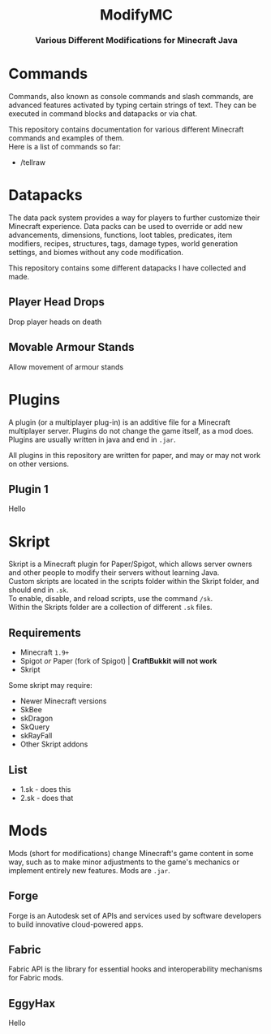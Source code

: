 <h1 align="center">
  ModifyMC
</h1>
<h3 align="center">
  Various Different Modifications for Minecraft Java
</h3>


# Commands

Commands, also known as console commands and slash commands, are advanced features activated by typing certain strings of text. They can be executed in command blocks and datapacks or via chat.
    
This repository contains documentation for various different Minecraft commands and examples of them.   
Here is a list of commands so far:
   
- /tellraw

# Datapacks

The data pack system provides a way for players to further customize their Minecraft experience. Data packs can be used to override or add new advancements, dimensions, functions, loot tables, predicates, item modifiers, recipes, structures, tags, damage types, world generation settings, and biomes without any code modification.
   
This repository contains some different datapacks I have collected and made.

## Player Head Drops

Drop player heads on death

## Movable Armour Stands

Allow movement of armour stands

# Plugins
A plugin (or a multiplayer plug-in) is an additive file for a Minecraft multiplayer server. Plugins do not change the game itself, as a mod does. Plugins are usually written in java and end in `.jar`.    

All plugins in this repository are written for paper, and may or may not work on other versions.   

## Plugin 1
Hello

# Skript

Skript is a Minecraft plugin for Paper/Spigot, which allows server owners and other people to modify their servers without learning Java.      
Custom skripts are located in the scripts folder within the Skript folder, and should end in `.sk`.   
To enable, disable, and reload scripts, use the command `/sk`.     
Within the Skripts folder are a collection of different `.sk` files.   

## Requirements
- Minecraft `1.9+`
- Spigot *or* Paper (fork of Spigot) | **CraftBukkit will not work**
- Skript

Some skript may require:

- Newer Minecraft versions
- SkBee
- skDragon
- SkQuery
- skRayFall
- Other Skript addons

## List
- 1.sk - does this    
- 2.sk - does that

# Mods

Mods (short for modifications) change Minecraft's game content in some way, such as to make minor adjustments to the game's mechanics or implement entirely new features. Mods are `.jar`.    

## Forge

Forge is an Autodesk set of APIs and services used by software developers to build innovative cloud-powered apps.

## Fabric

Fabric API is the library for essential hooks and interoperability mechanisms for Fabric mods. 

## EggyHax

Hello
